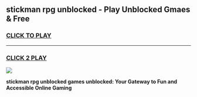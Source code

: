 
## stickman rpg unblocked - Play Unblocked Gmaes & Free
<h3>
<a href="https://news.freeplayer.one?title=stickman_rpg_unblocked&ref=23F">CLICK TO PLAY</a></h3>
<hr>

<h3>
<a href="https://news.freeplayer.one?title=stickman_rpg_unblocked&ref=23F">CLICK 2 PLAY</a>
  
</h3>

<a href="https://news.freeplayer.one?title=stickman_rpg_unblocked&ref=23F/"><img src="https://clearcache.store/games.png"></a>


**stickman rpg unblocked games unblocked: Your Gateway to Fun and Accessible Online Gaming**
